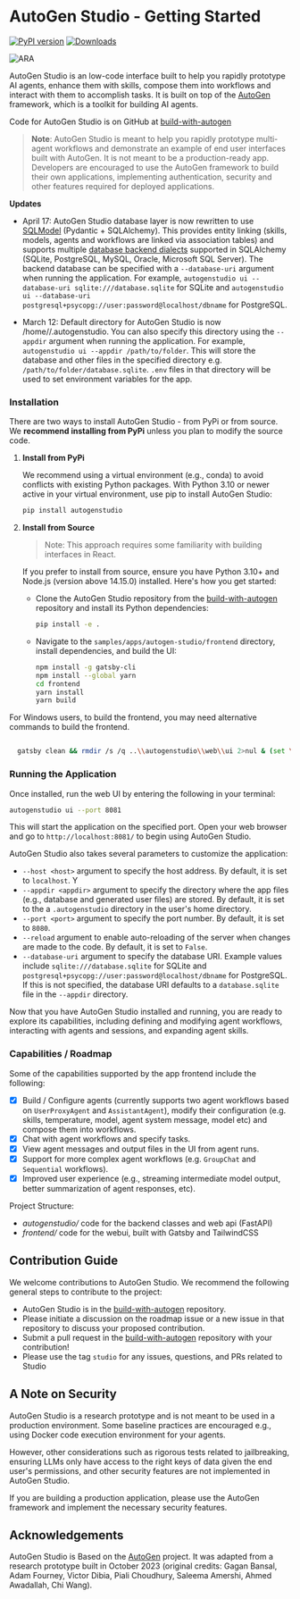 # AutoGen Studio - Getting Started

[![PyPI version](https://badge.fury.io/py/autogenstudio.svg)](https://badge.fury.io/py/autogenstudio)
[![Downloads](https://static.pepy.tech/badge/autogenstudio/week)](https://pepy.tech/project/autogenstudio)

![ARA](./img/ara_stockprices.png)

AutoGen Studio is an low-code interface built to help you rapidly prototype AI agents, enhance them with skills, compose them into workflows and interact with them to accomplish tasks. It is built on top of the [AutoGen](https://autogen-ai.github.io/autogen) framework, which is a toolkit for building AI agents.

Code for AutoGen Studio is on GitHub at [build-with-autogen](https://github.com/autogen-ai/build-with-autogen/tree/main/samples/apps/autogen-studio)

> **Note**: AutoGen Studio is meant to help you rapidly prototype multi-agent workflows and demonstrate an example of end user interfaces built with AutoGen. It is not meant to be a production-ready app. Developers are encouraged to use the AutoGen framework to build their own applications, implementing authentication, security and other features required for deployed applications.

**Updates**

- April 17: AutoGen Studio database layer is now rewritten to use [SQLModel](https://sqlmodel.tiangolo.com/) (Pydantic + SQLAlchemy). This provides entity linking (skills, models, agents and workflows are linked via association tables) and supports multiple [database backend dialects](https://docs.sqlalchemy.org/en/20/dialects/) supported in SQLAlchemy (SQLite, PostgreSQL, MySQL, Oracle, Microsoft SQL Server). The backend database can be specified with a `--database-uri` argument when running the application. For example, `autogenstudio ui --database-uri sqlite:///database.sqlite` for SQLite and `autogenstudio ui --database-uri postgresql+psycopg://user:password@localhost/dbname` for PostgreSQL.

- March 12: Default directory for AutoGen Studio is now /home/<user>/.autogenstudio. You can also specify this directory using the `--appdir` argument when running the application. For example, `autogenstudio ui --appdir /path/to/folder`. This will store the database and other files in the specified directory e.g. `/path/to/folder/database.sqlite`. `.env` files in that directory will be used to set environment variables for the app.

### Installation

There are two ways to install AutoGen Studio - from PyPi or from source. We **recommend installing from PyPi** unless you plan to modify the source code.

1.  **Install from PyPi**

    We recommend using a virtual environment (e.g., conda) to avoid conflicts with existing Python packages. With Python 3.10 or newer active in your virtual environment, use pip to install AutoGen Studio:

    ```bash
    pip install autogenstudio
    ```

2.  **Install from Source**

    > Note: This approach requires some familiarity with building interfaces in React.

    If you prefer to install from source, ensure you have Python 3.10+ and Node.js (version above 14.15.0) installed. Here's how you get started:

    - Clone the AutoGen Studio repository from the [build-with-autogen](https://github.com/autogen-ai/build-with-autogen) repository and install its Python dependencies:

      ```bash
      pip install -e .
      ```

    - Navigate to the `samples/apps/autogen-studio/frontend` directory, install dependencies, and build the UI:

      ```bash
      npm install -g gatsby-cli
      npm install --global yarn
      cd frontend
      yarn install
      yarn build
      ```

For Windows users, to build the frontend, you may need alternative commands to build the frontend.

```bash

  gatsby clean && rmdir /s /q ..\\autogenstudio\\web\\ui 2>nul & (set \"PREFIX_PATH_VALUE=\" || ver>nul) && gatsby build --prefix-paths && xcopy /E /I /Y public ..\\autogenstudio\\web\\ui

```

### Running the Application

Once installed, run the web UI by entering the following in your terminal:

```bash
autogenstudio ui --port 8081
```

This will start the application on the specified port. Open your web browser and go to `http://localhost:8081/` to begin using AutoGen Studio.

AutoGen Studio also takes several parameters to customize the application:

- `--host <host>` argument to specify the host address. By default, it is set to `localhost`. Y
- `--appdir <appdir>` argument to specify the directory where the app files (e.g., database and generated user files) are stored. By default, it is set to the a `.autogenstudio` directory in the user's home directory.
- `--port <port>` argument to specify the port number. By default, it is set to `8080`.
- `--reload` argument to enable auto-reloading of the server when changes are made to the code. By default, it is set to `False`.
- `--database-uri` argument to specify the database URI. Example values include `sqlite:///database.sqlite` for SQLite and `postgresql+psycopg://user:password@localhost/dbname` for PostgreSQL. If this is not specified, the database URI defaults to a `database.sqlite` file in the `--appdir` directory.

Now that you have AutoGen Studio installed and running, you are ready to explore its capabilities, including defining and modifying agent workflows, interacting with agents and sessions, and expanding agent skills.

### Capabilities / Roadmap

Some of the capabilities supported by the app frontend include the following:

- [x] Build / Configure agents (currently supports two agent workflows based on `UserProxyAgent` and `AssistantAgent`), modify their configuration (e.g. skills, temperature, model, agent system message, model etc) and compose them into workflows.
- [x] Chat with agent workflows and specify tasks.
- [x] View agent messages and output files in the UI from agent runs.
- [x] Support for more complex agent workflows (e.g. `GroupChat` and `Sequential` workflows).
- [x] Improved user experience (e.g., streaming intermediate model output, better summarization of agent responses, etc).

Project Structure:

- _autogenstudio/_ code for the backend classes and web api (FastAPI)
- _frontend/_ code for the webui, built with Gatsby and TailwindCSS

## Contribution Guide

We welcome contributions to AutoGen Studio. We recommend the following general steps to contribute to the project:

- AutoGen Studio is in the [build-with-autogen](https://github.com/autogen-ai/build-with-autogen) repository.
- Please initiate a discussion on the roadmap issue or a new issue in that repository to discuss your proposed contribution.
- Submit a pull request in the [build-with-autogen](https://github.com/autogen-ai/build-with-autogen) repository with your contribution!
- Please use the tag `studio` for any issues, questions, and PRs related to Studio

## A Note on Security

AutoGen Studio is a research prototype and is not meant to be used in a production environment. Some baseline practices are encouraged e.g., using Docker code execution environment for your agents.

However, other considerations such as rigorous tests related to jailbreaking, ensuring LLMs only have access to the right keys of data given the end user's permissions, and other security features are not implemented in AutoGen Studio.

If you are building a production application, please use the AutoGen framework and implement the necessary security features.

## Acknowledgements

AutoGen Studio is Based on the [AutoGen](https://autogen-ai.github.io/autogen) project. It was adapted from a research prototype built in October 2023 (original credits: Gagan Bansal, Adam Fourney, Victor Dibia, Piali Choudhury, Saleema Amershi, Ahmed Awadallah, Chi Wang).
